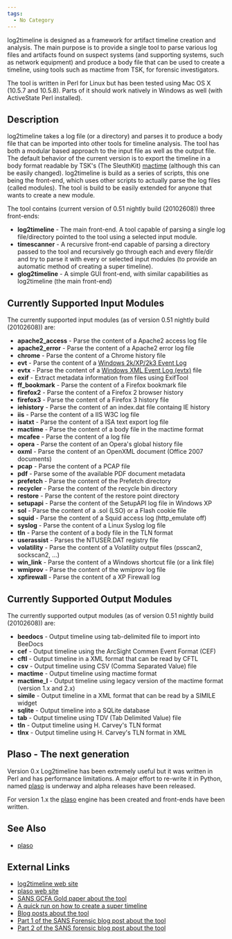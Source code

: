 ```yaml
---
tags:
  - No Category
---
```

log2timeline is designed as a framework for artifact timeline creation
and analysis. The main purpose is to provide a single tool to parse
various log files and artifacts found on suspect systems (and supporting
systems, such as network equipment) and produce a body file that can be
used to create a timeline, using tools such as mactime from TSK, for
forensic investigators.

The tool is written in Perl for Linux but has been tested using Mac OS X
(10.5.7 and 10.5.8). Parts of it should work natively in Windows as well
(with ActiveState Perl installed).

## Description

log2timeline takes a log file (or a directory) and parses it to produce
a body file that can be imported into other tools for timeline analysis.
The tool has both a modular based approach to the input file as well as
the output file. The default behavior of the current version is to
export the timeline in a body format readable by TSK's (The SleuthKit)
[mactime](http://wiki.sleuthkit.org/index.php?title=Body_file) (although
this can be easily changed). log2timeline is build as a series of
scripts, this one being the front-end, which uses other scripts to
actually parse the log files (called modules). The tool is build to be
easily extended for anyone that wants to create a new module.

The tool contains (current version of 0.51 nightly build (20102608))
three front-ends:

- **log2timeline** - The main front-end. A tool capable of parsing a
  single log file/directory pointed to the tool using a selected input
  module.
- **timescanner** - A recursive front-end capable of parsing a directory
  passed to the tool and recursively go through each and every file/dir
  and try to parse it with every or selected input modules (to provide
  an automatic method of creating a super timeline).
- **glog2timeline** - A simple GUI front-end, with similar capabilities
  as log2timeline (the main front-end)

## Currently Supported Input Modules

The currently supported input modules (as of version 0.51 nightly build
(20102608)) are:

- **apache2_access** - Parse the content of a Apache2 access log file
- **apache2_error** - Parse the content of a Apache2 error log file
- **chrome** - Parse the content of a Chrome history file
- **evt** - Parse the content of a [Windows 2k/XP/2k3 Event
  Log](windows_event_log_(evt).md)
- **evtx** - Parse the content of a [Windows XML Event Log
  (evtx)](windows_xml_event_log_(evtx).md) file
- **exif** - Extract metadata information from files using ExifTool
- **ff_bookmark** - Parse the content of a Firefox bookmark file
- **firefox2** - Parse the content of a Firefox 2 browser history
- **firefox3** - Parse the content of a Firefox 3 history file
- **iehistory** - Parse the content of an index.dat file containg IE
  history
- **iis** - Parse the content of a IIS W3C log file
- **isatxt** - Parse the content of a ISA text export log file
- **mactime** - Parse the content of a body file in the mactime format
- **mcafee** - Parse the content of a log file
- **opera** - Parse the content of an Opera's global history file
- **oxml** - Parse the content of an OpenXML document (Office 2007
  documents)
- **pcap** - Parse the content of a PCAP file
- **pdf** - Parse some of the available PDF document metadata
- **prefetch** - Parse the content of the Prefetch directory
- **recycler** - Parse the content of the recycle bin directory
- **restore** - Parse the content of the restore point directory
- **setupapi** - Parse the content of the SetupAPI log file in Windows
  XP
- **sol** - Parse the content of a .sol (LSO) or a Flash cookie file
- **squid** - Parse the content of a Squid access log (http_emulate off)
- **syslog** - Parse the content of a Linux Syslog log file
- **tln** - Parse the content of a body file in the TLN format
- **userassist** - Parses the NTUSER.DAT registry file
- **volatility** - Parse the content of a Volatility output files
  (psscan2, sockscan2, ...)
- **win_link** - Parse the content of a Windows shortcut file (or a link
  file)
- **wmiprov** - Parse the content of the wmiprov log file
- **xpfirewall** - Parse the content of a XP Firewall log

## Currently Supported Output Modules

The currently supported output modules (as of version 0.51 nightly build
(20102608)) are:

- **beedocs** - Output timeline using tab-delimited file to import into
  BeeDocs
- **cef** - Output timeline using the ArcSight Commen Event Format (CEF)
- **cftl** - Output timeline in a XML format that can be read by CFTL
- **csv** - Output timeline using CSV (Comma Separated Value) file
- **mactime** - Output timeline using mactime format
- **mactime_l** - Output timeline using legacy version of the mactime
  format (version 1.x and 2.x)
- **simile** - Output timeline in a XML format that can be read by a
  SIMILE widget
- **sqlite** - Output timeline into a SQLite database
- **tab** - Output timeline using TDV (Tab Delimited Value) file
- **tln** - Output timeline using H. Carvey's TLN format
- **tlnx** - Output timeline using H. Carvey's TLN format in XML

## Plaso - The next generation

Version 0.x Log2timeline has been extremely useful but it was written in
Perl and has performance limitations. A major effort to re-write it in
Python, named [plaso](plaso.md) is underway and alpha releases
have been released.

For version 1.x the [plaso](plaso.md) engine has been created
and front-ends have been written.

## See Also

- [plaso](plaso.md)

## External Links

- [log2timeline web site](http://log2timeline.net)
- [plaso web site](http://plaso.kiddaland.net)
- [SANS GCFA Gold paper about the
  tool](http://www.sans.org/reading_room/whitepapers/logging/mastering-super-timeline-log2timeline_33438)
- [A quick run on how to create a super
  timeline](http://blogs.sans.org/computer-forensics/2010/03/19/digital-forensic-sifting-super-timeline-analysis-and-creation/)
- [Blog posts about the tool](http://blog.kiddaland.net/?s=log2timeline)
- [Part 1 of the SANS Forensic blog post about the
  tool](https://blogs.sans.org/computer-forensics/2009/08/13/artifact-timeline-creation-and-analysis-tool-release-log2timeline/)
- [Part 2 of the SANS forensic blog post about the
  tool](https://blogs.sans.org/computer-forensics/2009/08/14/artifact-timeline-creation-and-analysis-part-2/)